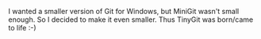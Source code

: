 I wanted a smaller version of Git for Windows, but MiniGit wasn't small enough.
So I decided to make it even smaller. Thus TinyGit was born/came to life :-)
